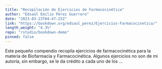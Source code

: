 ```yaml
---
title: "Recopilación de Ejercicios de Farmacocinética"
author: "Edsaúl Emilio Pérez Guerrero"
date: "2023-03-23T04:47:25Z"
link: "https://bookdown.org/edsaul_perez/Ejercicios-Farmacocinetica/"
length_weight: "4.3%"
repo: "rstudio/bookdown-demo"
pinned: false
---
```


Este pequeño compendio recopila ejercicios de farmacocinética para la materia de Biofarmacia y Farmacocinética. Algunos ejercicios no son de mi autoría, sin embargo, se le da crédito a cada uno de los ...
